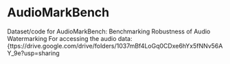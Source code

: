 # AudioMarkBench
Dataset/code for AudioMarkBench: Benchmarking Robustness of Audio Watermarking
For accessing the audio data: {ttps://drive.google.com/drive/folders/1037mBf4LoGq0CDxe6hYx5fNNv56AY_9e?usp=sharing
